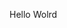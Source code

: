 Hello Wolrd
















































































































































































































































































































































































































































































































































































































































































































































































































































































































































































































































































































































































































































































































































































































































































































































































































































































































































































































































































































































































































































































































































































































































































































































































































































































































































































































































































































































































































































































































































































































































































































































































































































































































